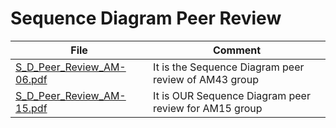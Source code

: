 # Sequence Diagram Peer Review

| File                                                                                                                                                                          | Comment                                               |
|-------------------------------------------------------------------------------------------------------------------------------------------------------------------------------|-------------------------------------------------------|
| [S_D_Peer_Review_AM-06.pdf](https://github.com/federicodeintrona/IS23-AM06/blob/main/Deliverables/Peer%20Review/Sequence%20Diagram%20Peer%20Review/S_D_Peer_Review_AM-06.pdf) | It is the Sequence Diagram peer review of AM43 group  |
| [S_D_Peer_Review_AM-15.pdf](https://github.com/federicodeintrona/IS23-AM06/blob/main/Deliverables/Peer%20Review/Sequence%20Diagram%20Peer%20Review/S_D_Peer_Review_AM-15.pdf) | It is OUR Sequence Diagram peer review for AM15 group |
